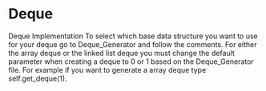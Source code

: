 # Deque
Deque Implementation
To select which base data structure you want to use for your deque go to Deque_Generator and follow the comments. For either the array deque or the linked list deque you must change the default parameter when creating a deque to 0 or 1 based on the Deque_Generator file. For example if you want to generate a array deque type self.get_deque(1).
